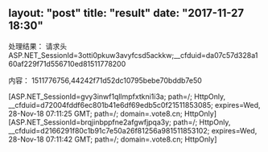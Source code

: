 layout: "post"
title: "result"
date: "2017-11-27 18:30"
---

处理结果：
请求头
ASP.NET_SessionId=3otti0pkuw3avyfcsd5ackkw;__cfduid=da07c57d328a160af229f71d556710ed81511778200

内容：
1511776756,44242f71d52dc10795bebe70bddb7e50


[ASP.NET_SessionId=gvy3inwf1qllmpfxtkni1i3a; path=/; HttpOnly, __cfduid=d72004fddf6ec801b41e6df69edb5c0f21511853085; expires=Wed, 28-Nov-18 07:11:25 GMT; path=/; domain=.vote8.cn; HttpOnly]
[ASP.NET_SessionId=brqjinbppfne2afgwfjpqa3y; path=/; HttpOnly, __cfduid=d2166291f80c1b91c7e50a26f81256a981511853102; expires=Wed, 28-Nov-18 07:11:42 GMT; path=/; domain=.vote8.cn; HttpOnly]
